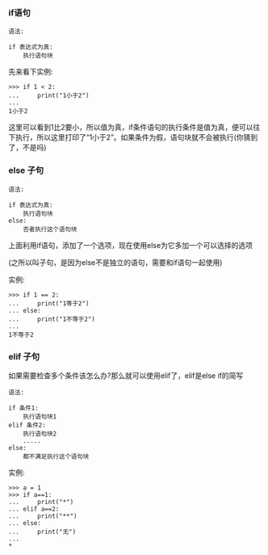### if语句

```
语法:

if 表达式为真:
    执行语句块
```

先来看下实例:

```
>>> if 1 < 2:
...     print("1小于2")
...
1小于2
```

这里可以看到1比2要小，所以值为真，if条件语句的执行条件是值为真，便可以往下执行，所以这里打印了“1小于2”。如果条件为假，语句块就不会被执行\(你猜到了，不是吗\)

### else 子句

```
语法:

if 表达式为真:
    执行语句块
else:
    否者执行这个语句块
```

上面利用if语句，添加了一个选项，现在使用else为它多加一个可以选择的选项

\(之所以叫子句，是因为else不是独立的语句，需要和if语句一起使用\)

实例:

```
>>> if 1 == 2:
...     print("1等于2")
... else:
...     print("1不等于2")
...
1不等于2
```

### elif 子句

如果需要检查多个条件该怎么办?那么就可以使用elif了，elif是else if的简写

```
语法:

if 条件1:
    执行语句块1
elif 条件2:
    执行语句块2
    .....
else:
    都不满足执行这个语句块
```

实例:

```
>>> a = 1
>>> if a==1:
...     print("*")
... elif a==2:
...     print("**")
... else:
...     print("无")
...
*
```



